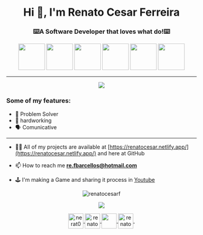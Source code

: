 
<h1 align="center">Hi 👋, I'm Renato Cesar Ferreira</h1>
<h3 align="center">⌨️A Software Developer that loves what do!⌨️</h3>

<p align="center">
  <img src="https://image.flaticon.com/icons/svg/919/919828.svg"  width="70 height="70/>
  <img src="https://image.flaticon.com/icons/svg/919/919851.svg" width="70 height="70/> 
  <img src="https://image.flaticon.com/icons/svg/919/919852.svg" width="70" height="70">
  <img src="https://image.flaticon.com/icons/svg/919/919836.svg" width="70" height="70"/>
  <img src="https://image.flaticon.com/icons/svg/919/919854.svg" width="70" height="70"/>
  <img src="https://user-images.githubusercontent.com/62253156/111311671-dda60b00-8634-11eb-9612-dddf7ed2c90b.png" width="70" height="70"/>

  <!-- https://image.flaticon.com/icons/svg/2570/2570575.svg -->
</p>

<hr>


<p align="center">
<img  src="https://media.giphy.com/media/zOvBKUUEERdNm/giphy.gif"/>
</p>


### Some of my features:
- 🧩 Problem Solver
- 💪 hardworking
- 🗣️ Comunicative 

<hr>

- 👨‍💻 All of my projects are available at [https://renatocesar.netlify.app/](https://renatocesar.netlify.app/) and here at GitHub

- 📫 How to reach me **re.fbarcellos@hotmail.com**

- 🕹️ I'm making a Game and sharing it process in <a  href="https://www.youtube.com/channel/UCHPXJJhhkw1i7oAkq_Mcumw?view_as=subscriber">Youtube <a/>


 
<p align="center">
  <img src="https://github-readme-stats.vercel.app/api?username=RenatoCesarF&show_icons=true&theme=cobalt" alt="renatocesarf" /> 
</p>

<p align="center">
<a  href="https://renatocesar.netlify.app/">
 <img src="https://img.icons8.com/dusk/64/000000/favourite-file.png"/>
</a>
</p>




<p align="center">
  <a href="re.fbarcellos@hotmail.com" src="https://image.flaticon.com/icons/svg/408/408195.svg" width="20" height="20"> <a/>
<p/>
    
<p align="center">
  
  <a href="https://twitter.com/nerat0" target="blank">
    <img align="center" src="https://img.icons8.com/dusk/64/000000/twitter.png" alt="nerat0" height="40" width="40" />
  </a>
  
  <a href="https://www.youtube.com/channel/UCHPXJJhhkw1i7oAkq_Mcumw?view_as=subscriber" target="blank">
    <img align="center" src="https://img.icons8.com/dusk/64/000000/youtube-play.png" alt="renatocesar" height="40" width="40"  />
  </a>
  
  <a href="https://www.linkedin.com/in/renato-cesar-a31534193/" target="blank">
    <img  align="center" src="https://img.icons8.com/dusk/64/000000/linkedin.png"   height="40" width="40"/>
  </a>
  
  <a href="https://medium.com/@re.fbarcellossg" target="blank">
    <img align="center" src="https://img.icons8.com/dusk/64/000000/medium-new.png" alt="renatocesar" height="40" width="40"  />
  </a>

<img />

</p>
